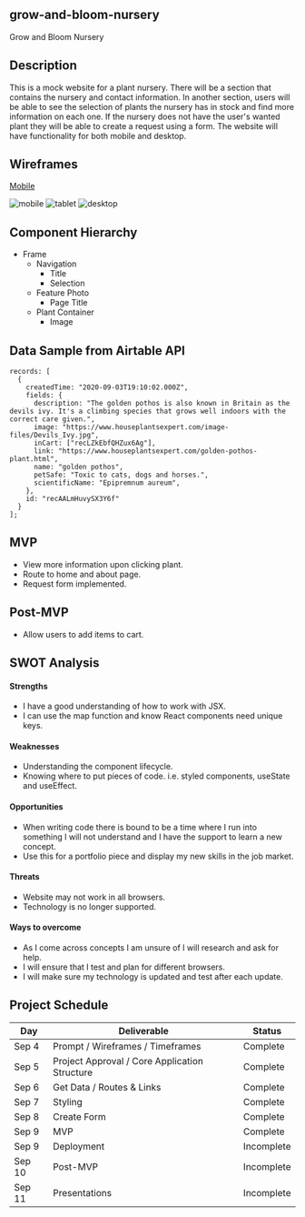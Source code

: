 ## grow-and-bloom-nursery

Grow and Bloom Nursery

## Description

This is a mock website for a plant nursery. There will be a section that contains the nursery and contact information. In another section, users will be able to see the selection of plants the nursery has in stock and find more information on each one. If the nursery does not have the user's wanted plant they will be able to create a request using a form. The website will have functionality for both mobile and desktop.

## Wireframes
[Mobile](https://wireframe.cc/3fd5kP)

![mobile](https://iili.io/dmj7Lu.png)
![tablet](https://iili.io/dmjaqb.md.png)
![desktop](https://iili.io/dmj5Xe.md.png)


## Component Hierarchy
- Frame
  - Navigation
    - Title
    - Selection
  - Feature Photo
      - Page Title
  - Plant Container 
    - Image

## Data Sample from Airtable API

```
records: [
  {
    createdTime: "2020-09-03T19:10:02.000Z",
    fields: {
      description: "The golden pothos is also known in Britain as the devils ivy. It's a climbing species that grows well indoors with the correct care given.",
      image: "https://www.houseplantsexpert.com/image-files/Devils_Ivy.jpg",
      inCart: ["recLZkEbfQHZux6Ag"],
      link: "https://www.houseplantsexpert.com/golden-pothos-plant.html",
      name: "golden pothos",
      petSafe: "Toxic to cats, dogs and horses.",
      scientificName: "Epipremnum aureum",
    },
    id: "recAALmHuvySX3Y6f"
  }
];
```

## MVP 
- View more information upon clicking plant.
- Route to home and about page.
- Request form implemented. 

## Post-MVP
- Allow users to add items to cart.

## SWOT Analysis
#### Strengths
- I have a good understanding of how to work with JSX.
- I can use the map function and know React components need unique keys.

#### Weaknesses 
- Understanding the component lifecycle.
- Knowing where to put pieces of code. i.e. styled components, useState and useEffect.

#### Opportunities
- When writing code there is bound to be a time where I run into something I will not understand and I have the support to learn a new concept. 
- Use this for a portfolio piece and display my new skills in the job market.

#### Threats
- Website may not work in all browsers.
- Technology is no longer supported. 

#### Ways to overcome
- As I come across concepts I am unsure of I will research and ask for help. 
- I will ensure that I test and plan for different browsers.
- I will make sure my technology is updated and test after each update. 

## Project Schedule

|  Day | Deliverable | Status
|---|---| ---|
|Sep 4| Prompt / Wireframes / Timeframes | Complete
|Sep 5| Project Approval / Core Application Structure | Complete
|Sep 6| Get Data / Routes & Links | Complete
|Sep 7| Styling | Complete
|Sep 8| Create Form | Complete
|Sep 9| MVP | Complete
|Sep 9| Deployment | Incomplete
|Sep 10| Post-MVP | Incomplete
|Sep 11| Presentations | Incomplete